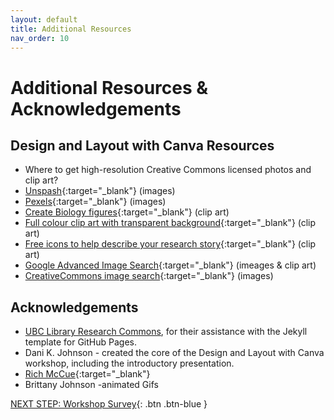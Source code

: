 ```yaml
---
layout: default
title: Additional Resources
nav_order: 10
---
```

# Additional Resources & Acknowledgements

## Design and Layout with Canva Resources
-   Where to get high-resolution Creative Commons licensed photos and clip art? 
   -   [Unspash](https://unsplash.com){:target="_blank"} (images)
   -   [Pexels](https://www.pexels.com){:target="_blank"} (images)
   -   [Create Biology figures](http://BioRender.com){:target="_blank"} (clip art)
   -   [Full colour clip art with transparent background](https://vectorstock.com){:target="_blank"} (clip art)
   -   [Free icons to help describe your research story](https://thenounproject.com){:target="_blank"} (clip art)
   -   [Google Advanced Image Search](https://www.google.ca/advanced_image_search){:target="_blank"} (imeages & clip art)
   -   [CreativeCommons image search](https://search.creativecommons.org/){:target="_blank"} (images)

## Acknowledgements

- [UBC Library Research Commons](https://github.com/ubc-library-rc/), for their assistance with the Jekyll template for GitHub Pages.
- Dani K. Johnson - created the core of the Design and Layout with Canva workshop, including the introductory presentation.
- [Rich McCue](https://richmccue.com/){:target="_blank"}
- Brittany Johnson -animated Gifs 

[NEXT STEP: Workshop Survey](workshop-survey.html){: .btn .btn-blue }
